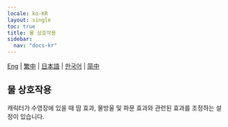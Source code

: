 ```yaml
---
locale: ko-KR
layout: single
toc: true
title: 물 상호작용
sidebar:
  nav: "docs-kr"
---
```

[Eng](/dancexr/features/water_interaction) | [繁中](/tw/dancexr/features/water_interaction) | [日本語](/jp/dancexr/features/water_interaction) | [한국어](/kr/dancexr/features/water_interaction) | [简中](/zh/dancexr/features/water_interaction)

## 물 상호작용
캐릭터가 수영장에 있을 때 땀 효과, 물방울 및 파문 효과와 관련된 효과를 조정하는 설정이 있습니다.
